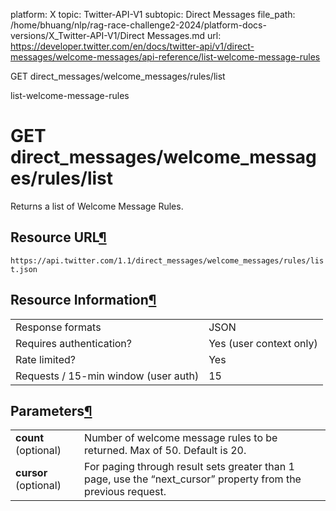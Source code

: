 platform: X
topic: Twitter-API-V1
subtopic: Direct Messages
file_path: /home/bhuang/nlp/rag-race-challenge2-2024/platform-docs-versions/X_Twitter-API-V1/Direct Messages.md
url: https://developer.twitter.com/en/docs/twitter-api/v1/direct-messages/welcome-messages/api-reference/list-welcome-message-rules

GET direct\_messages/welcome\_messages/rules/list

list-welcome-message-rules

# GET direct\_messages/welcome\_messages/rules/list

Returns a list of Welcome Message Rules.

## Resource URL[¶](#resource-url "Permalink to this headline")

`https://api.twitter.com/1.1/direct_messages/welcome_messages/rules/list.json`

## Resource Information[¶](#resource-information "Permalink to this headline")

|     |     |
| --- | --- |
| Response formats | JSON |
| Requires authentication? | Yes (user context only) |
| Rate limited? | Yes |
| Requests / 15-min window (user auth) | 15  |

## Parameters[¶](#parameters "Permalink to this headline")

|     |     |
| --- | --- |
| **count** (optional) | Number of welcome message rules to be returned. Max of 50. Default is 20. |
| **cursor** (optional) | For paging through result sets greater than 1 page, use the “next\_cursor” property from the previous request. |